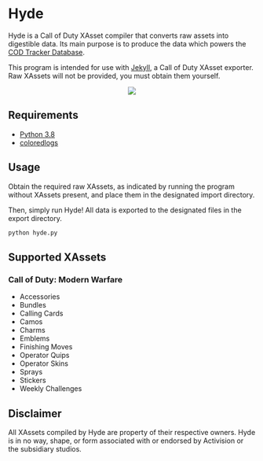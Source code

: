 # Hyde

Hyde is a Call of Duty XAsset compiler that converts raw assets into digestible data. Its main purpose is to produce the data which powers the [COD Tracker Database](https://cod.tracker.gg/).

This program is intended for use with [Jekyll](https://github.com/EthanC/Jekyll), a Call of Duty XAsset exporter. Raw XAssets will not be provided, you must obtain them yourself.

<p align="center">
    <img src="https://i.imgur.com/lHH1QyS.png" draggable="false">
</p>

## Requirements

-   [Python 3.8](https://www.python.org/downloads/)
-   [coloredlogs](https://pypi.org/project/coloredlogs/)

## Usage

Obtain the required raw XAssets, as indicated by running the program without XAssets present, and place them in the designated import directory.

Then, simply run Hyde! All data is exported to the designated files in the export directory.

```py
python hyde.py
```

## Supported XAssets

### Call of Duty: Modern Warfare

-   Accessories
-   Bundles
-   Calling Cards
-   Camos
-   Charms
-   Emblems
-   Finishing Moves
-   Operator Quips
-   Operator Skins
-   Sprays
-   Stickers
-   Weekly Challenges

## Disclaimer

All XAssets compiled by Hyde are property of their respective owners. Hyde is in no way, shape, or form associated with or endorsed by Activision or the subsidiary studios.
